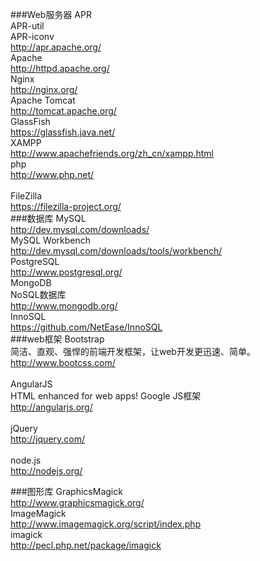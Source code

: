 ###Web服务器
APR<br>
APR-util<br>
APR-iconv<br>
<a href="http://apr.apache.org/">http://apr.apache.org/</a><br>
Apache<br/>
<a href="http://httpd.apache.org/">http://httpd.apache.org/</a><br>
Nginx<br/>
<a href="http://nginx.org/">http://nginx.org/</a><br>
Apache Tomcat<br/>
<a href="http://tomcat.apache.org/">http://tomcat.apache.org/</a><br/>
GlassFish<br/>
<a href="https://glassfish.java.net/">https://glassfish.java.net/</a><br/>
XAMPP<br/>
<a href="http://www.apachefriends.org/zh_cn/xampp.html">http://www.apachefriends.org/zh_cn/xampp.html</a><br/>
php<br>
<a href="http://www.php.net/">http://www.php.net/</a><br>
<br/>
FileZilla<br/>
<a href="https://filezilla-project.org/">https://filezilla-project.org/</a><br/>
###数据库
MySQL<br>
<a href="http://dev.mysql.com/downloads/">http://dev.mysql.com/downloads/</a><br>
MySQL Workbench<br/>
<a href="http://dev.mysql.com/downloads/tools/workbench/">http://dev.mysql.com/downloads/tools/workbench/</a><br/>
PostgreSQL<br>
<a href="http://www.postgresql.org/">http://www.postgresql.org/</a><br>
MongoDB<br/>
NoSQL数据库<br/>
<a href="http://www.mongodb.org/">http://www.mongodb.org/</a><br/>
InnoSQL<br/>
<a href="https://github.com/NetEase/InnoSQL">https://github.com/NetEase/InnoSQL</a><br/>
###web框架
Bootstrap<br/>
简洁、直观、强悍的前端开发框架，让web开发更迅速、简单。<br/>
<a href="http://www.bootcss.com/">http://www.bootcss.com/</a><br/>
<br/>
AngularJS<br/>
HTML enhanced for web apps! Google JS框架<br/>
<a href="http://angularjs.org/">http://angularjs.org/</a><br/>
<br/>
jQuery<br/>
<a href="http://jquery.com/">http://jquery.com/</a><br/>
<br/>
node.js<br/>
<a href="http://nodejs.org/">http://nodejs.org/</a><br/>

###图形库
GraphicsMagick<br/>
<a href="http://www.graphicsmagick.org/">http://www.graphicsmagick.org/</a><br/>
ImageMagick<br/>
<a href="http://www.imagemagick.org/script/index.php">http://www.imagemagick.org/script/index.php</a><br/>
imagick<br/>
<a href="http://pecl.php.net/package/imagick">http://pecl.php.net/package/imagick</a><br/>
